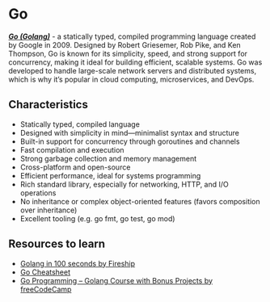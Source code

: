 # Go

***[Go (Golang)](https://en.wikipedia.org/wiki/Go_(programming_language))*** - a statically typed, compiled programming language created by Google in 2009. Designed by Robert Griesemer, Rob Pike, and Ken Thompson, Go is known for its simplicity, speed, and strong support for concurrency, making it ideal for building efficient, scalable systems. Go was developed to handle large-scale network servers and distributed systems, which is why it’s popular in cloud computing, microservices, and DevOps.

## Characteristics
- Statically typed, compiled language
- Designed with simplicity in mind—minimalist syntax and structure
- Built-in support for concurrency through goroutines and channels
- Fast compilation and execution
- Strong garbage collection and memory management
- Cross-platform and open-source
- Efficient performance, ideal for systems programming
- Rich standard library, especially for networking, HTTP, and I/O operations
- No inheritance or complex object-oriented features (favors composition over inheritance)
- Excellent tooling (e.g. go fmt, go test, go mod)

## Resources to learn
- [Golang in 100 seconds by Fireship](https://www.youtube.com/watch?v=446E-r0rXHI)
- [Go Cheatsheet](https://devhints.io/go)
- [Go Programming – Golang Course with Bonus Projects by freeCodeCamp](https://www.youtube.com/watch?v=un6ZyFkqFKo)